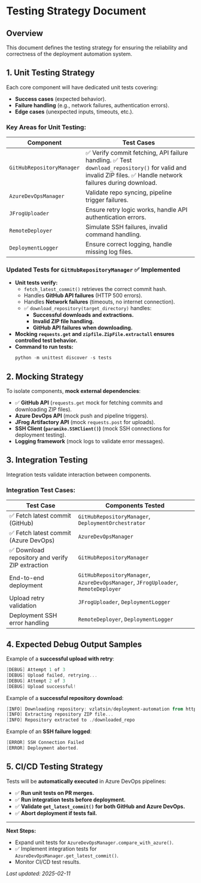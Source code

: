 # **Testing Strategy Document**

## **Overview**
This document defines the testing strategy for ensuring the reliability and correctness of the deployment automation system.

## **1. Unit Testing Strategy**
Each core component will have dedicated unit tests covering:
- **Success cases** (expected behavior).
- **Failure handling** (e.g., network failures, authentication errors).
- **Edge cases** (unexpected inputs, timeouts, etc.).

### **Key Areas for Unit Testing:**
| Component | Test Cases |
|-----------|-----------|
| `GitHubRepositoryManager` | ✅ Verify commit fetching, API failure handling. ✅ Test `download_repository()` for valid and invalid ZIP files. ✅ Handle network failures during download. |
| `AzureDevOpsManager` | Validate repo syncing, pipeline trigger failures. |
| `JFrogUploader` | Ensure retry logic works, handle API authentication errors. |
| `RemoteDeployer` | Simulate SSH failures, invalid command handling. |
| `DeploymentLogger` | Ensure correct logging, handle missing log files. |

### **Updated Tests for `GitHubRepositoryManager`** ✅ Implemented
- **Unit tests verify:**
  - `fetch_latest_commit()` retrieves the correct commit hash.
  - Handles **GitHub API failures** (HTTP 500 errors).
  - Handles **Network failures** (timeouts, no internet connection).
  - ✅ `download_repository(target_directory)` handles:
    - **Successful downloads and extractions.**
    - **Invalid ZIP file handling.**
    - **GitHub API failures when downloading.**
- **Mocking `requests.get` and `zipfile.ZipFile.extractall` ensures controlled test behavior.**
- **Command to run tests:**
  ```powershell
  python -m unittest discover -s tests
  ```

## **2. Mocking Strategy**
To isolate components, **mock external dependencies**:
- ✅ **GitHub API** (`requests.get` mock for fetching commits and downloading ZIP files).
- **Azure DevOps API** (mock push and pipeline triggers).
- **JFrog Artifactory API** (mock `requests.post` for uploads).
- **SSH Client (`paramiko.SSHClient()`)** (mock SSH connections for deployment testing).
- **Logging framework** (mock logs to validate error messages).

## **3. Integration Testing**
Integration tests validate interaction between components.

### **Integration Test Cases:**
| Test Case                          | Components Tested                          |
|------------------------------------|-------------------------------------------|
| ✅ Fetch latest commit (GitHub)   | `GitHubRepositoryManager`, `DeploymentOrchestrator` |
| ✅ Fetch latest commit (Azure DevOps) | `AzureDevOpsManager` |
| ✅ Download repository and verify ZIP extraction | `GitHubRepositoryManager` |
| End-to-end deployment              | `GitHubRepositoryManager`, `AzureDevOpsManager`, `JFrogUploader`, `RemoteDeployer` |
| Upload retry validation            | `JFrogUploader`, `DeploymentLogger` |
| Deployment SSH error handling      | `RemoteDeployer`, `DeploymentLogger` |


## **4. Expected Debug Output Samples**
Example of a **successful upload with retry**:
```powershell
[DEBUG] Attempt 1 of 3
[DEBUG] Upload failed, retrying...
[DEBUG] Attempt 2 of 3
[DEBUG] Upload successful!
```

Example of a **successful repository download**:
```powershell
[INFO] Downloading repository: vzlatsin/deployment-automation from https://api.github.com/repos/vzlatsin/deployment-automation/zipball/main
[INFO] Extracting repository ZIP file...
[INFO] Repository extracted to ./downloaded_repo
```

Example of an **SSH failure logged**:
```powershell
[ERROR] SSH Connection Failed
[ERROR] Deployment aborted.
```

## **5. CI/CD Testing Strategy**
Tests will be **automatically executed** in Azure DevOps pipelines:
- ✅ **Run unit tests on PR merges.**
- ✅ **Run integration tests before deployment.**
- ✅ **Validate `get_latest_commit()` for both GitHub and Azure DevOps.**
- ✅ **Abort deployment if tests fail.**


---
**Next Steps:**
- Expand unit tests for `AzureDevOpsManager.compare_with_azure()`.
- ✅ Implement integration tests for `AzureDevOpsManager.get_latest_commit()`.
- Monitor CI/CD test results.


_Last updated: 2025-02-11_
